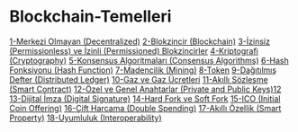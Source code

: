 # Blockchain-Temelleri

[1-Merkezi Olmayan (Decentralized)](https://github.com/umaysafak/Blockchain-Temelleri/blob/main/Merkezi%20Olmayan%20(Decentralized)-1.md)
[2-Blokzincir (Blockchain)](https://github.com/umaysafak/Blockchain-Temelleri/blob/main/Blokzincir%20(Blockchain)-2.md)
[3-İzinsiz (Permissionless) ve İzinli (Permissioned) Blokzincirler](https://github.com/umaysafak/Blockchain-Temelleri/blob/main/İzinsiz%20(Permissionless)%20ve%20İzinli%20(Permissioned)%20Blokzincirler-3.md)
[4-Kriptografi (Cryptography)](https://github.com/umaysafak/Blockchain-Temelleri/blob/main/Kriptografi%20(Cryptography)-4.md)
[5-Konsensus Algoritmaları (Consensus Algorithms)](https://github.com/umaysafak/Blockchain-Temelleri/blob/main/Konsensus%20Algoritmaları%20(Consensus%20Algorithms)-5.md)
[6-Hash Fonksiyonu (Hash Function)](https://github.com/umaysafak/Blockchain-Temelleri/blob/main/Hash%20Fonksiyonu%20(Hash%20Function)-6.md)
[7-Madencilik (Mining)](https://github.com/umaysafak/Blockchain-Temelleri/blob/main/Madencilik%20(Mining)-7.md)
[8-Token](https://github.com/umaysafak/Blockchain-Temelleri/blob/main/Token-8.md)
[9-Dağıtılmış Defter (Distributed Ledger)](https://github.com/umaysafak/Blockchain-Temelleri/blob/main/Dağıtılmış%20Defter%20(Distributed%20Ledger)-9.md)
[10-Gaz ve Gaz Ücretleri](https://github.com/umaysafak/Blockchain-Temelleri/blob/main/Gaz%20ve%20Gaz%20Ücretleri-10.md)
[11-Akıllı Sözleşme (Smart Contract)](https://github.com/umaysafak/Blockchain-Temelleri/blob/main/Akıllı%20Sözleşme%20(Smart%20Contract)-11.md)
[12-Özel ve Genel Anahtarlar (Private and Public Keys)12](https://github.com/umaysafak/Blockchain-Temelleri/blob/main/Özel%20ve%20Genel%20Anahtarlar%20(Private%20and%20Public%20Keys)-12.md)
[13-Dijital İmza (Digital Signature)](https://github.com/umaysafak/Blockchain-Temelleri/blob/main/Dijital%20İmza%20(Digital%20Signature)-13.md)
[14-Hard Fork ve Soft Fork](https://github.com/umaysafak/Blockchain-Temelleri/blob/main/Hard%20Fork%20ve%20Soft%20Fork-14.md)
[15-ICO (Initial Coin Offering)](https://github.com/umaysafak/Blockchain-Temelleri/blob/main/ICO%20(Initial%20Coin%20Offering)-15.md)
[16-Çift Harcama (Double Spending)](https://github.com/umaysafak/Blockchain-Temelleri/blob/main/Çift%20Harcama%20(Double%20Spending)-16.md)
[17-Akıllı Özellik (Smart Property)](https://github.com/umaysafak/Blockchain-Temelleri/blob/main/Akıllı%20Özellik%20(Smart%20Property)-17.md)
[18-Uyumluluk (Interoperability)](https://github.com/umaysafak/Blockchain-Temelleri/blob/main/Uyumluluk%20(Interoperability)-18.md)
